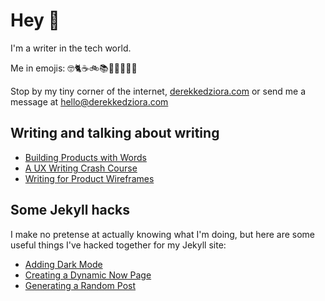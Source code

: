 # Hey 👋

I'm a writer in the tech world.

Me in emojis:
🤓🐈☕️🚲📚🧘🇺🇸🇺🇦

Stop by my tiny corner of the internet, [derekkedziora.com](https://derekkedziora.com) or send me a message at hello@derekkedziora.com

## Writing and talking about writing 

- [Building Products with Words](https://medium.com/wix-product-community-ua/building-products-with-words-3c04b5c29b26)
- [A UX Writing Crash Course](https://uxdesign.cc/a-ux-writing-crash-course-dce6c95e2aaa?sk=67d422f8f2ab638b9d6e2f595a615298)
- [Writing for Product Wireframes](https://www.youtube.com/watch?v=yJJ1wTKjFOU) 

## Some Jekyll hacks

I make no pretense at actually knowing what I'm doing, but here are some useful things I've hacked together for my Jekyll site: 

- [Adding Dark Mode](https://derekkedziora.com/blog/dark-mode-revisited)
- [Creating a Dynamic Now Page](https://derekkedziora.com/blog/dynamic-now-page)
- [Generating a Random Post](https://derekkedziora.com/blog/Getting-Random-Post-in-Jekyll)
